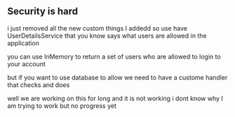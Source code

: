 ## Security is hard
i just removed all the new custom things I addedd
so use have UserDetailsService that you know says what users are allowed in the application

you can use InMemory to return a set of users who are allowed to login to your account 

but if you want to use database to allow we need to have a custome handler that checks and does 

well we are working on this for long and it is not working i dont know why I am trying to work but no progress yet
